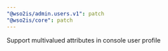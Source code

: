 ```yaml
---
"@wso2is/admin.users.v1": patch
"@wso2is/core": patch
---
```


Support multivalued attributes in console user profile
